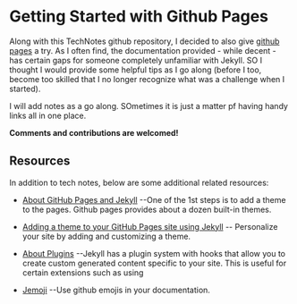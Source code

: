 # Getting Started with Github Pages
Along with this TechNotes github repository, I decided to also give [github pages](https://pages.github.com) a try.
As I often find, the documentation provided - while decent - has certain gaps for someone completely unfamiliar with
Jekyll. SO I thought I would provide some helpful tips as I go along (before I too, become too skilled that I no longer
recognize what was a challenge when I started).

I will add notes as a go along. SOmetimes it is just a matter pf having handy links all in one place.

**Comments and contributions are welcomed!**


## Resources
In addition to tech notes, below are some additional related resources:

* [About GitHub Pages and Jekyll](https://help.github.com/en/github/working-with-github-pages/adding-a-theme-to-your-github-pages-site-using-jekyll)
--One of the 1st steps is to add a theme to the pages. Github pages provides about a dozen built-in themes.

* [Adding a theme to your GitHub Pages site using Jekyll](https://help.github.com/en/github/working-with-github-pages/adding-a-theme-to-your-github-pages-site-using-jekyll)
-- Personalize your site by adding and customizing a theme.

* [About Plugins](https://jekyllrb.com/docs/plugins/)
--Jekyll has a plugin system with hooks that allow you to create custom generated content specific to your site.
This is useful for certain extensions such as using 

* [Jemoji](https://github.com/github/gemoji)
--Use github emojis in your documentation.
